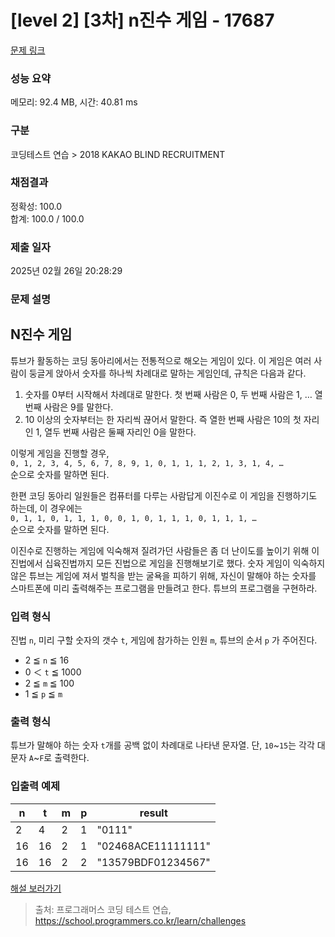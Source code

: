 # \[level 2] \[3차] n진수 게임 - 17687

[문제 링크](https://school.programmers.co.kr/learn/courses/30/lessons/17687)

### 성능 요약

메모리: 92.4 MB, 시간: 40.81 ms

### 구분

코딩테스트 연습 > 2018 KAKAO BLIND RECRUITMENT

### 채점결과

정확성: 100.0\
합계: 100.0 / 100.0

### 제출 일자

2025년 02월 26일 20:28:29

### 문제 설명

## N진수 게임

튜브가 활동하는 코딩 동아리에서는 전통적으로 해오는 게임이 있다. 이 게임은 여러 사람이 둥글게 앉아서 숫자를 하나씩 차례대로 말하는 게임인데, 규칙은 다음과 같다.

1. 숫자를 0부터 시작해서 차례대로 말한다. 첫 번째 사람은 0, 두 번째 사람은 1, … 열 번째 사람은 9를 말한다.
2. 10 이상의 숫자부터는 한 자리씩 끊어서 말한다. 즉 열한 번째 사람은 10의 첫 자리인 1, 열두 번째 사람은 둘째 자리인 0을 말한다.

이렇게 게임을 진행할 경우,\
`0, 1, 2, 3, 4, 5, 6, 7, 8, 9, 1, 0, 1, 1, 1, 2, 1, 3, 1, 4, …`\
순으로 숫자를 말하면 된다.

한편 코딩 동아리 일원들은 컴퓨터를 다루는 사람답게 이진수로 이 게임을 진행하기도 하는데, 이 경우에는\
`0, 1, 1, 0, 1, 1, 1, 0, 0, 1, 0, 1, 1, 1, 0, 1, 1, 1, …`\
순으로 숫자를 말하면 된다.

이진수로 진행하는 게임에 익숙해져 질려가던 사람들은 좀 더 난이도를 높이기 위해 이진법에서 십육진법까지 모든 진법으로 게임을 진행해보기로 했다. 숫자 게임이 익숙하지 않은 튜브는 게임에 져서 벌칙을 받는 굴욕을 피하기 위해, 자신이 말해야 하는 숫자를 스마트폰에 미리 출력해주는 프로그램을 만들려고 한다. 튜브의 프로그램을 구현하라.

### 입력 형식

진법 `n`, 미리 구할 숫자의 갯수 `t`, 게임에 참가하는 인원 `m`, 튜브의 순서 `p` 가 주어진다.

* 2 ≦ `n` ≦ 16
* 0 ＜ `t` ≦ 1000
* 2 ≦ `m` ≦ 100
* 1 ≦ `p` ≦ `m`

### 출력 형식

튜브가 말해야 하는 숫자 `t`개를 공백 없이 차례대로 나타낸 문자열. 단, `10`\~`15`는 각각 대문자 `A`\~`F`로 출력한다.

### 입출력 예제

| n  | t  | m | p | result             |
| -- | -- | - | - | ------------------ |
| 2  | 4  | 2 | 1 | "0111"             |
| 16 | 16 | 2 | 1 | "02468ACE11111111" |
| 16 | 16 | 2 | 2 | "13579BDF01234567" |

[해설 보러가기](http://tech.kakao.com/2017/11/14/kakao-blind-recruitment-round-3/)

> 출처: 프로그래머스 코딩 테스트 연습, https://school.programmers.co.kr/learn/challenges

